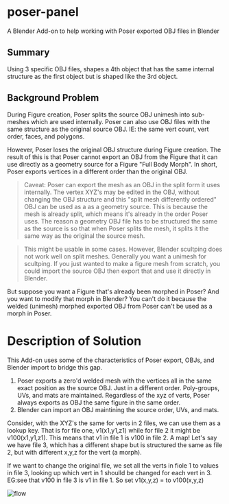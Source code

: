 # poser-panel
A Blender Add-on to help working with Poser exported OBJ files in Blender

## Summary
Using 3 specific OBJ files, shapes a 4th object that has the same internal structure as the first object but is shaped like the 3rd object.

## Background Problem
During Figure creation, Poser splits the source OBJ unimesh into sub-meshes which are used internally.  Poser can also use OBJ files with the same structure as the original source OBJ.  IE: the same vert count, vert order, faces, and polygons.

However, Poser loses the original OBJ structure during Figure creation.  The result of this is that Poser cannot export an OBJ from the Figure that it can use directly as a geometry source for a Figure "Full Body Morph".   In short, Poser exports vertices in a different order than the original OBJ.

> Caveat: Poser can export the mesh as an OBJ in the split form it uses internally.  The vertex XYZ's may be edited in the OBJ, without changing the OBJ structure and this "split mesh differently ordered" OBJ can be used as a as a geometry source.  This is because the mesh is already split, which means it's already in the order Poser uses.  The reason a geometry OBJ file has to be structured the same as the source is so that when Poser splits the mesh, it splits it the same way as the original the source mesh.

> This might be usable in some cases.  However, Blender scultping does not work well on split meshes.  Generally you want a unimesh for scultping.  If you just wanted to make a figure mesh from scratch, you could import the source OBJ then export that and use it directly in Blender.

But suppose you want a Figure that's already been morphed in Poser?  And you want to modify that morph in Blender?  You can't do it because the welded (unimesh) morphed exported OBJ from Poser can't be used as a morph in Poser.

# Description of Solution
This Add-on uses some of the characteristics of Poser export, OBJs, and Blender import to bridge this gap.

1. Poser exports a zero'd welded mesh with the vertices all in the same exact position as the source OBJ.  Just in a different order.  Poly-groups, UVs, and mats are maintained.  Regardless of the xyz of verts, Poser always exports as OBJ the same figure in the same order.
3. Blender can import an OBJ maintining the source order, UVs, and mats. 

Consider, with the XYZ's the same for verts in 2 files, we can use them as a lookup key.  That is for file one, v1(x1,y1,z1) while for file 2 it might be v100(x1,y1,z1).  This means that v1 in file 1 is v100 in file 2.  A map!
Let's say we have file 3, which has a different shape but is structured the same as file 2, but with different x,y,z for the vert (a morph).

If we want to change the original file, we set all the verts in fiole 1 to values in file 3, looking up which vert in 1 shoulld be changed for each vert in 3.  EG:see that v100 in file 3 is v1 in file 1.  So set v1(x,y,z) = to v100(x,y,z)

![flow](https://user-images.githubusercontent.com/1562991/190336870-fdcaab3a-ebe3-45ce-890a-0716f31eaebc.png)
